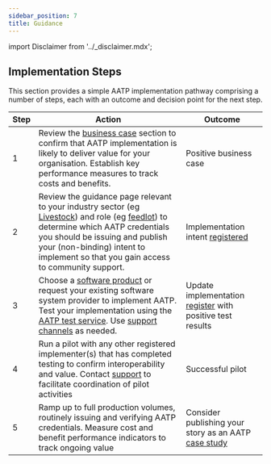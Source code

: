 ```yaml
---
sidebar_position: 7
title: Guidance
---
```


import Disclaimer from '../\_disclaimer.mdx';

<Disclaimer />


## Implementation Steps

This section provides a simple AATP implementation pathway comprising a number of steps, each with an outcome and decision point for the next step.

| Step | Action                                                                                                                                                                                                                                                                                                                  | Outcome                                                                              |
| ---- | ----------------------------------------------------------------------------------------------------------------------------------------------------------------------------------------------------------------------------------------------------------------------------------------------------------------------- | ------------------------------------------------------------------------------------ |
| 1    | Review the [business case](../business-case/) section to confirm that AATP implementation is likely to deliver value for your organisation. Establish key performance measures to track costs and benefits.                                                                                                             | Positive business case                                                               |
| 2    | Review the guidance page relevant to your industry sector (eg [Livestock](/docs/livestock)) and role (eg [feedlot](/docs/livestock#implementation-guidance)) to determine which AATP credentials you should be issuing and publish your (non-binding) intent to implement so that you gain access to community support. | Implementation intent [registered](../register/)                                     |
| 3    | Choose a [software product](register/Software.md) or request your existing software system provider to implement AATP. Test your implementation using the [AATP test service](ConformityTesting). Use [support channels](Support.md) as needed.                                                                         | Update implementation [register](../register/) with positive test results            |
| 4    | Run a pilot with any other registered implementer(s) that has completed testing to confirm interoperability and value. Contact [support](Support.md) to facilitate coordination of pilot activities                                                                                                                     | Successful pilot                                                                     |
| 5    | Ramp up to full production volumes, routinely issuing and verifying AATP credentials. Measure cost and benefit performance indicators to track ongoing value                                                                                                                                                            | Consider publishing your story as an AATP [case study](../business-case/CaseStudies) |

